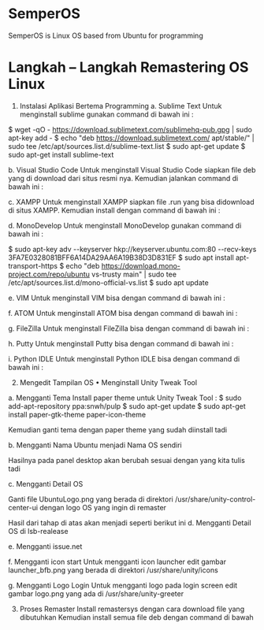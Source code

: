 # SemperOS
SemperOS is Linux OS based from Ubuntu for programming
# Langkah – Langkah Remastering OS Linux 
1.	Instalasi Aplikasi Bertema Programming
a.	Sublime Text
Untuk menginstall sublime gunakan command di bawah ini :

$ wget -qO - https://download.sublimetext.com/sublimehq-pub.gpg | sudo apt-key add -
$ echo "deb https://download.sublimetext.com/ apt/stable/" | sudo tee /etc/apt/sources.list.d/sublime-text.list
$ sudo apt-get update
$ sudo apt-get install sublime-text
 
 
b.	Visual Studio Code
Untuk menginstall Visual Studio Code siapkan file deb yang di download dari situs resmi nya.
Kemudian jalankan command di bawah ini : 

 
c.	XAMPP
Untuk menginstall XAMPP siapkan file .run yang bisa didownload di situs XAMPP. Kemudian install dengan command di bawah ini :
 


d.	MonoDevelop
Untuk menginstall MonoDevelop gunakan command di bawah ini :

$ sudo apt-key adv --keyserver hkp://keyserver.ubuntu.com:80 --recv-keys 3FA7E0328081BFF6A14DA29AA6A19B38D3D831EF
$ sudo apt install apt-transport-https
$ echo "deb https://download.mono-project.com/repo/ubuntu vs-trusty main" | sudo tee /etc/apt/sources.list.d/mono-official-vs.list
$ sudo apt update
 
 
 
 
e.	VIM
Untuk menginstall VIM bisa dengan command di bawah ini :
 
f.	ATOM
Untuk menginstall ATOM  bisa dengan command di bawah ini :
 
g.	 FileZilla
Untuk menginstall FileZilla bisa dengan command di bawah ini :
 
h.	Putty
Untuk menginstall Putty bisa dengan command di bawah ini :
 
i.	Python IDLE
Untuk menginstall Python IDLE bisa dengan command di bawah ini :
 


2.	Mengedit Tampilan OS
•	Menginstall Unity Tweak Tool
 
a.	Mengganti Tema
Install paper theme untuk Unity Tweak Tool :
$ sudo add-apt-repository ppa:snwh/pulp
$ sudo apt-get update
$ sudo apt-get install paper-gtk-theme paper-icon-theme
 
 

Kemudian ganti tema dengan paper theme yang sudah diinstall tadi
 
b.	Mengganti Nama Ubuntu menjadi Nama OS sendiri
 
 
 
Hasilnya pada panel desktop akan berubah sesuai dengan yang kita tulis tadi
 
c.	Mengganti Detail OS
 
Ganti file UbuntuLogo.png yang berada di direktori /usr/share/unity-control-center-ui dengan logo OS yang ingin di remaster
 

Hasil dari tahap di atas akan menjadi seperti berikut ini 
d.	Mengganti Detail OS di lsb-realease
 
e.	Mengganti issue.net
 
f.	Mengganti icon start
Untuk mengganti icon launcher edit gambar launcher_bfb.png yang berada di direktori /usr/share/unity/icons
 

g.	Mengganti Logo Login 
Untuk mengganti logo pada login screen edit gambar logo.png yang ada di /usr/share/unity-greeter
 
3.	Proses Remaster
Install remastersys dengan cara download file yang dibutuhkan
Kemudian install semua file deb dengan command di bawah
